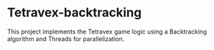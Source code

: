 # Tetravex-backtracking
This project implements the Tetravex game logic using a Backtracking algorithm and Threads for parallelization.
